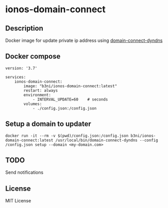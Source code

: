 # ionos-domain-connect

## Description

Docker image for update private ip address using [domain-connect-dyndns](https://github.com/Domain-Connect/DomainConnectDDNS-Python)

## Docker compose

```
version: '3.7'

services:
    ionos-domain-connect:
        image: "b3ni/ionos-domain-connect:latest"
        restart: always
        environment:
            - INTERVAL_UPDATE=60    # seconds
        volumes:
            - ./config.json:/config.json
```

## Setup a domain to updater

```
docker run -it --rm -v $(pwd)/config.json:/config.json b3ni/ionos-domain-connect:latest /usr/local/bin/domain-connect-dyndns --config /config.json setup --domain <my-domain.com>
```

## TODO

Send notifications

## License

MIT License

